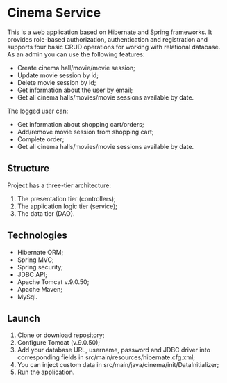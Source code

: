 # Cinema Service

This is a web application based on Hibernate and Spring frameworks. It provides role-based authorization, 
authentication and registration and supports four basic CRUD operations for working with relational database.
As an admin you can use the following features:

- Create cinema hall/movie/movie session;
- Update movie session by id;
- Delete movie session by id;
- Get information about the user by email;
- Get all cinema halls/movies/movie sessions available by date.

The logged user can:
- Get information about shopping cart/orders;
- Add/remove movie session from shopping cart;
- Complete order;
- Get all cinema halls/movies/movie sessions available by date.

## Structure
Project has a three-tier architecture:
1. The presentation tier (controllers);
2. The application logic tier (service);
3. The data tier (DAO).

## Technologies
- Hibernate ORM;
- Spring MVC;
- Spring security;
- JDBC API;
- Apache Tomcat v.9.0.50;
- Apache Maven;
- MySql.

## Launch
1. Clone or download repository;
2. Configure Tomcat (v.9.0.50); 
3. Add your database URL, username, password and JDBC driver into corresponding fields in src/main/resources/hibernate.cfg.xml;
4. You can inject custom data in src/main/java/cinema/init/DataInitializer;
5. Run the application.
